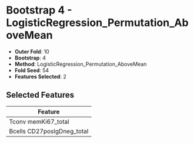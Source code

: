 # Bootstrap 4 - LogisticRegression_Permutation_AboveMean

- **Outer Fold**: 10
- **Bootstrap**: 4
- **Method**: LogisticRegression_Permutation_AboveMean
- **Fold Seed**: 54
- **Features Selected**: 2

## Selected Features

| Feature |
|---------|
| Tconv memKi67_total |
| Bcells CD27posIgDneg_total |
